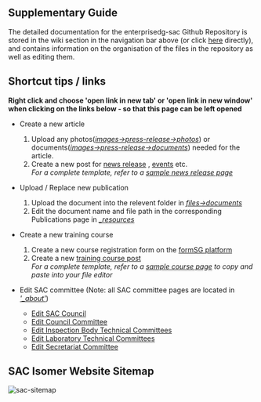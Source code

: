 ## Supplementary Guide 
The detailed documentation for the enterprisedg-sac Github Repository is stored in the wiki section in the navigation bar above (or click [here](https://github.com/isomerpages/enterprisesg-sac/wiki) directly), and contains information on the organisation of the files in the repository as well as editing them. 

## Shortcut tips / links
**Right click and choose 'open link in new tab' or 'open link in new window' when clicking on the links below - so that this page can be left opened**

* Create a new article
  1. Upload any photos([*images->press-release->photos*](https://github.com/isomerpages/enterprisesg-sac/upload/staging/images/press-release/photos)) or documents([*images->press-release->documents*](https://github.com/isomerpages/enterprisesg-sac/upload/staging/images/press-release/documents)) needed for the article.  
  2. Create a new post for [news release](https://github.com/isomerpages/enterprisesg-sac/new/staging/newsroom/news-releases/_posts?filename=YYYY-MM-DD-title-of-post.md&value=---%0Alayout:+post%0Atitle:+"Title+of+Post"%0Adate:+YYYY-MM-DD%0Apermalink:+/newsroom/news-releases/title-of-post%0A---%0A<!--+example+syntax+for+image:+![Image+name](/images/press-release/photos/{image-name.jpg})+-->) , [events](https://github.com/isomerpages/enterprisesg-sac/new/staging/newsroom/events/_posts?filename=YYYY-MM-DD-title-of-post.md&value=---%0Alayout:+post%0Atitle:+"Title+of+Post"%0Adate:+YYYY-MM-DD%0Apermalink:+/newsroom/news-releases/title-of-post%0A---%0A<!--+example+syntax+for+image:+![Image+name](/images/press-release/photos/{image-name.jpg})+-->) etc.  
    *For a complete template, refer to a [sample news release page](https://github.com/isomerpages/enterprisesg-sac/edit/staging/newsroom/news-releases/_posts/2019-08-08-breaking-into-new-markets-with-accreditation.md)*
 
* Upload / Replace new publication
  1. Upload the document into the relevent folder in [*files->documents*](https://github.com/isomerpages/enterprisesg-sac/tree/staging/files/documents)
  2. Edit the document name and file path in the corresponding Publications page in [*_resources*](https://github.com/isomerpages/enterprisesg-sac/tree/staging/_resources)

* Create a new training course
  1. Create a new course registration form on the [formSG platform](https://form.gov.sg)
  2. Create a new [training course post](https://github.com/isomerpages/enterprisesg-sac/new/staging/courses/_posts?filename=YYYY-MM-DD-title-of-course-page.md&value=---%0Alayout:+simple-page%0Atitle:+"Title+of+Course+Page"%0Adate:+YYYY-MM-DD%0Apermalink:+/services/training/courses-2019/title-of-course-page%0Acourse_date:+DD+Month+YYYY%0A#+Comment:+"course_date"+is+used+for+the+actual+date+of+the+course%0A---)  
  *For a complete template, refer to a [sample course page](https://github.com/isomerpages/enterprisesg-sac/edit/staging/courses/_posts/2019-07-17-Training-Course-on-SAC-CT-17.md) to copy and paste into your file editor*

* Edit SAC committee (Note: all SAC committee pages are located in [*'_about'*](https://github.com/isomerpages/enterprisesg-sac/tree/staging/_about))
  * [Edit SAC Council](https://github.com/isomerpages/enterprisesg-sac/edit/staging/_about/03a-sac-council.md)
  * [Edit Council Committee](https://github.com/isomerpages/enterprisesg-sac/edit/staging/_about/03b-council-committees.md)
  * [Edit Inspection Body Technical Committees](https://github.com/isomerpages/enterprisesg-sac/edit/staging/_about/03c-inspection-body-technical-committees.md)
  * [Edit Laboratory Technical Committees](https://github.com/isomerpages/enterprisesg-sac/edit/staging/_about/03d-laboratory-technical-committees.md)
  * [Edit Secretariat Committee](https://github.com/isomerpages/enterprisesg-sac/edit/staging/_about/03e-secretariat.md)


## SAC Isomer Website Sitemap
![sac-sitemap](https://user-images.githubusercontent.com/50573648/62927570-64578e00-bde9-11e9-8683-e7fccf1d583c.jpg)
